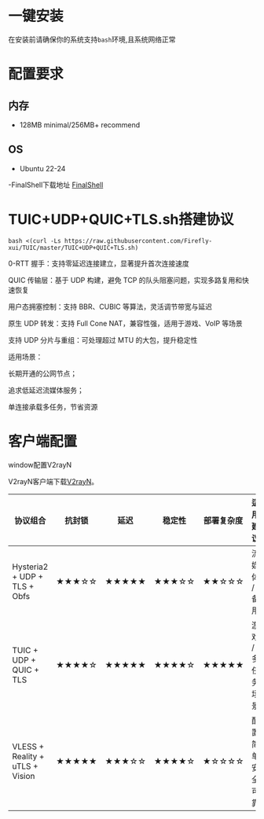 # 一键安装
在安装前请确保你的系统支持`bash`环境,且系统网络正常  


# 配置要求  
## 内存  
- 128MB minimal/256MB+ recommend  
## OS  
- Ubuntu 22-24

-FinalShell下载地址 [FinalShell](https://dl.hostbuf.com/finalshell3/finalshell_windows_x64.exe)

# TUIC+UDP+QUIC+TLS.sh搭建协议
```
bash <(curl -Ls https://raw.githubusercontent.com/Firefly-xui/TUIC/master/TUIC+UDP+QUIC+TLS.sh)
```  

0-RTT 握手：支持零延迟连接建立，显著提升首次连接速度

QUIC 传输层：基于 UDP 构建，避免 TCP 的队头阻塞问题，实现多路复用和快速恢复

用户态拥塞控制：支持 BBR、CUBIC 等算法，灵活调节带宽与延迟

原生 UDP 转发：支持 Full Cone NAT，兼容性强，适用于游戏、VoIP 等场景

支持 UDP 分片与重组：可处理超过 MTU 的大包，提升稳定性

适用场景：

长期开通的公网节点；

追求低延迟流媒体服务；

单连接承载多任务，节省资源


# 客户端配置

window配置V2rayN

V2rayN客户端下载[V2rayN](https://github.com/Firefly-xui/3x-ui/releases/download/3x-ui/v2rayN-windows-64.zip)。


| 协议组合                            | 抗封锁   | 延迟    | 稳定性   | 部署复杂度 | 适用建议       |
| ------------------------------- | ----- | ----- | ----- | ----- | ---------- |
| Hysteria2 + UDP + TLS + Obfs    | ★★★☆☆ | ★★★★★ | ★★★☆☆ | ★★☆☆☆ | 流媒体 / 备用   |
| TUIC + UDP + QUIC + TLS         | ★★★★☆ | ★★★★★ | ★★★★☆ | ★★★★★ | 游戏 / 多任务场景 |
| VLESS + Reality + uTLS + Vision | ★★★★★ | ★★★☆☆ | ★★★★☆ | ★☆☆☆☆ | 配置简单安全可靠     |

